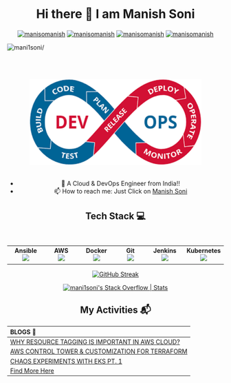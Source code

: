 <h1 align="center">Hi there 👋 I am Manish Soni</h1>
<p align="center">
<a href=https://pypi.org/user/manisomanish/ target="blank"><img align="center" src=https://cdn.jsdelivr.net/npm/simple-icons@3.0.1/icons/pypi.svg alt="manisomanish" height="20" width="20" /></a>
<a href=https://twitter.com/manisomanish target="blank"><img align="center" src=https://cdn.jsdelivr.net/npm/simple-icons@3.0.1/icons/twitter.svg alt="manisomanish" height="20" width="20" /></a>
<a href=https://linkedin.com/in/manisomanish target="blank"><img align="center" src=https://cdn.jsdelivr.net/npm/simple-icons@3.0.1/icons/linkedin.svg alt="manisomanish" height="20" width="20" /></a>
<a href=https://stackoverflow.com/users/11743228/manish-soni target="blank"><img align="center" src=https://cdn.jsdelivr.net/npm/simple-icons@3.0.1/icons/stackoverflow.svg alt="manisomanish" height="20" width="20" /></a>	
</p>
<p align="left"> <img src=https://komarev.com/ghpvc/?username=mani1soni alt=mani1soni/> </p>
<div align="center" id="top">
	<br>
	<br>
	<br>
	<img width="400" height="200" src="https://raw.githubusercontent.com/mani1soni/mani1soni/master/devops.png" > </div?
	<br>
	<br>
	<br>

- 🔭 A Cloud & DevOps Engineer from India!!
- 📫 How to reach me: Just Click on  [Manish Soni](https://manisomanish.com/)

## Tech Stack :computer:

<br>
<table>
<tbody>
 <tr>
<td align="center" width="20%">
<span><b><center>Ansible</center></b></span> 
<img height=60px src="https://encrypted-tbn0.gstatic.com/images?q=tbn%3AANd9GcSEbbMBYx3DSbnzVxofkkvdV83FRA-lma9Y_Q&usqp=CAU"> 
</td>

<td align="center" width="20%">
<span><b><center>AWS</center></b></span> 
<img height=60px src="https://encrypted-tbn0.gstatic.com/images?q=tbn%3AANd9GcQV9AyEyvrlIJLOfbxFLfOr03Qy5gRL0txWMQ&usqp=CAU"> 
</td>

<td align="center" width="20%">
<span><b><center>Docker</center></b></span> 
<img height=60px src="https://encrypted-tbn0.gstatic.com/images?q=tbn%3AANd9GcTApU_6Eg4oWx3NMhLifHmNEkxjeMxfd3oGUA&usqp=CAU"> 
</td>


<td align="center" width="20%">
<span><b><center>Git</center></b></span> 
<img height=65px src="https://git-scm.com/images/logos/downloads/Git-Logo-2Color.png"> 
</td>

<td align="center" width="20%">
<span><b><center>Jenkins</center></b></span> 
<img height=65px src="https://www.devteam.space/wp-content/uploads/2018/03/jenkins.jpg"> 
</td>


<td align="center" width="20%">
<span><b><center>Kubernetes</center></b></span> 
<img height=65px src="https://d15shllkswkct0.cloudfront.net/wp-content/blogs.dir/1/files/2019/05/Kubernetes_New.png"> 
</td>
</tr>

</tbody>
</table>

[![GitHub Streak](https://streak-stats.demolab.com?user=mani1soni&theme=vue-dark)](https://git.io/streak-stats)

[![mani1soni's Stack Overflow | Stats](https://stats.quine.sh/mani1soni/stack-overflow?theme=dark)](https://quine.sh?utm_source=widgets&utm_campaign=mani1soni)

## My Activities :mailbox_with_mail:

| BLOGS :open_book:|
| :--- |
| [WHY RESOURCE TAGGING IS IMPORTANT IN AWS CLOUD?](https://www.presidio.com/why-resource-tagging-is-important-in-aws-cloud/) | [
[AWS CONTROL TOWER & CUSTOMIZATION FOR TERRAFORM](https://www.presidio.com/aws-control-tower-customization-for-terraform/) |
| [CHAOS EXPERIMENTS WITH EKS PT. 1](https://www.presidio.com/chaos-experiments-with-eks-pt-1/) |
| [Find More Here](https://www.manisomanish.com/blog) 




<!--
**mani1soni/mani1soni** is a ✨ _special_ ✨ repository because its `README.md` (this file) appears on your GitHub profile.

Here are some ideas to get you started:

- 🔭 I’m currently working as DevOps Engineer
- 🌱 I’m currently learning ...
- 👯 I’m looking to collaborate on ...
- 🤔 I’m looking for help with ...
- 💬 Ask me about ...
- 📫 How to reach me: ...
- 😄 Pronouns: ...
- ⚡ Fun fact: ...
-->
